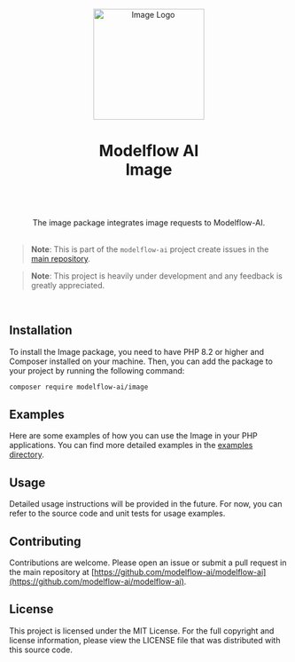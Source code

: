 <br/>
<div align="center">
 <img alt="Image Logo" src="https://avatars.githubusercontent.com/u/152068817?s=768&amp;v=4" width="200" height="200">
</div>

<h1 align="center">
Modelflow AI<br/>
Image<br/>
<br/>
</h1>

<br/>

<div align="center">
The image package integrates image requests to Modelflow-AI.
</div>

<br/>

> **Note**:
> This is part of the `modelflow-ai` project create issues in the [main repository](https://github.com/modelflow-ai/.github).

> **Note**:
> This project is heavily under development and any feedback is greatly appreciated.

<br/>

## Installation

To install the Image package, you need to have PHP 8.2 or higher and Composer installed on your machine. Then, you can
add the package to your project by running the following command:

```bash
composer require modelflow-ai/image
```

## Examples

Here are some examples of how you can use the Image in your PHP applications. You can find more detailed
examples in the [examples directory](examples).

## Usage

Detailed usage instructions will be provided in the future. For now, you can refer to the source code and unit tests for
usage examples.

## Contributing

Contributions are welcome. Please open an issue or submit a pull request in the main repository
at [https://github.com/modelflow-ai/modelflow-ai](https://github.com/modelflow-ai/modelflow-ai).

## License

This project is licensed under the MIT License. For the full copyright and license information, please view the LICENSE
file that was distributed with this source code.
